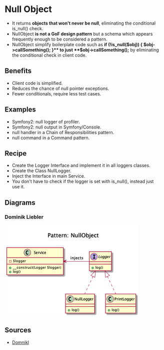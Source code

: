 # Null Object
 
+ It returns **objects that won't never be null**, eliminating the conditional is_null() check.
+ NullObject **is not a GoF design pattern** but a schema which appears
 frequently enough to be considered a pattern. 
+ NullObject simplify boilerplate code such as **if (!is_null($obj)) { $obj->callSomething(); }** to just **$obj->callSomething();** by eliminating the conditional check in client code.

## Benefits
+  Client code is simplified.
+  Reduces the chance of null pointer exceptions.
+  Fewer conditionals, require less test cases.

## Examples 
+  Symfony2: null logger of profiler.
+  Symfony2: null output in Symfony/Console.
+  null handler in a Chain of Responsibilities pattern.
+  null command in a Command pattern.
  
## Recipe  
+ Create the Logger Interface and implement it in all loggers classes.
+ Create the Class NullLogger.
+ Inject the Interface in main Service.
+ You don't have to check if the logger is set with is_null(), instead just use it.


## Diagrams
### Dominik Liebler
![](domnikl/diagram.png)


## Sources
+ [Domnikl](https://github.com/domnikl/DesignPatternsPHP/tree/master/Behavioral/NullObject)
